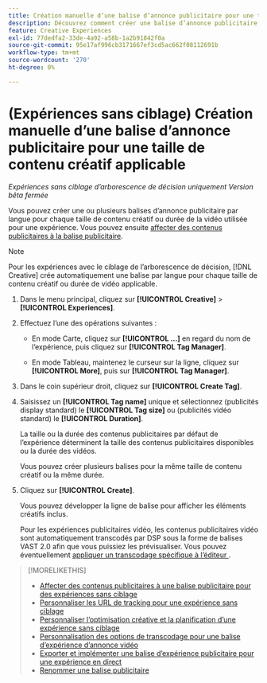 ```yaml
---
title: Création manuelle d’une balise d’annonce publicitaire pour une taille de contenu créatif applicable
description: Découvrez comment créer une balise d’annonce publicitaire pour une taille de contenu créatif spécifique.
feature: Creative Experiences
exl-id: 77dedfa2-33de-4a92-a58b-1a2b91842f0a
source-git-commit: 95e17af996cb3171667ef3cd5ac662f08112691b
workflow-type: tm+mt
source-wordcount: '270'
ht-degree: 0%

---
```


# (Expériences sans ciblage) Création manuelle d’une balise d’annonce publicitaire pour une taille de contenu créatif applicable

*Expériences sans ciblage d’arborescence de décision uniquement*
*Version bêta fermée*

Vous pouvez créer une ou plusieurs balises d’annonce publicitaire par langue pour chaque taille de contenu créatif ou durée de la vidéo utilisée pour une expérience. Vous pouvez ensuite [affecter des contenus publicitaires à la balise publicitaire](experience-tag-assign-creatives.md).

>[!NOTE]
>
>Pour les expériences avec le ciblage de l’arborescence de décision, [!DNL Creative] crée automatiquement une balise par langue pour chaque taille de contenu créatif ou durée de vidéo applicable.

1. Dans le menu principal, cliquez sur **[!UICONTROL Creative]** > **[!UICONTROL Experiences]**.

1. Effectuez l’une des opérations suivantes :

   * En mode Carte, cliquez sur **[!UICONTROL ...]** en regard du nom de l’expérience, puis cliquez sur **[!UICONTROL Tag Manager]**.

   * En mode Tableau, maintenez le curseur sur la ligne, cliquez sur **[!UICONTROL More]**, puis sur **[!UICONTROL Tag Manager]**.

1. Dans le coin supérieur droit, cliquez sur **[!UICONTROL Create Tag]**.

1. Saisissez un **[!UICONTROL Tag name]** unique et sélectionnez (publicités display standard) le **[!UICONTROL Tag size]** ou (publicités vidéo standard) le **[!UICONTROL Duration]**.

   La taille ou la durée des contenus publicitaires par défaut de l’expérience déterminent la taille des contenus publicitaires disponibles ou la durée des vidéos.

   Vous pouvez créer plusieurs balises pour la même taille de contenu créatif ou la même durée.<!-- What are the implications? -->

1. Cliquez sur **[!UICONTROL Create]**.

   Vous pouvez développer la ligne de balise pour afficher les éléments créatifs inclus.

   Pour les expériences publicitaires vidéo, les contenus publicitaires vidéo sont automatiquement transcodés par DSP sous la forme de balises VAST 2.0 afin que vous puissiez les prévisualiser. Vous pouvez éventuellement [ appliquer un transcodage spécifique à l’éditeur ](experience-tag-video-transcoding.md).

>[!MORELIKETHIS]
>
>* [Affecter des contenus publicitaires à une balise publicitaire pour des expériences sans ciblage](experience-tag-assign-creatives.md)
>* [Personnaliser les URL de tracking pour une expérience sans ciblage](experience-tracking-urls-no-targeting.md)
>* [Personnaliser l’optimisation créative et la planification d’une expérience sans ciblage](experience-optimization-scheduling-no-targeting.md)
>* [Personnalisation des options de transcodage pour une balise d’expérience d’annonce vidéo](experience-tag-video-transcoding.md)
>* [Exporter et implémenter une balise d’expérience publicitaire pour une expérience en direct](experience-tag-export.md)
>* [Renommer une balise publicitaire](experience-tag-rename.md)
